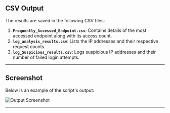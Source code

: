 ## CSV Output

The results are saved in the following CSV files:

1. **`Frequently_Accessed_Endpoint.csv`**: Contains details of the most accessed endpoint along with its access count.
2. **`log_analysis_results.csv`**: Lists the IP addresses and their respective request counts.
3. **`log_Suspicious_results.csv`**: Logs suspicious IP addresses and their number of failed login attempts.

---

## Screenshot

Below is an example of the script's output:

![Output Screenshot]([https://raw.githubusercontent.com/Mari-selvam/VRS/refs/heads/main/output.png?token=GHSAT0AAAAAACOKKBDNW5SFOGY27UC3V2X4Z2P3NQA](https://github.com/Mari-selvam/VRS/blob/main/output.png?raw=true))

---

